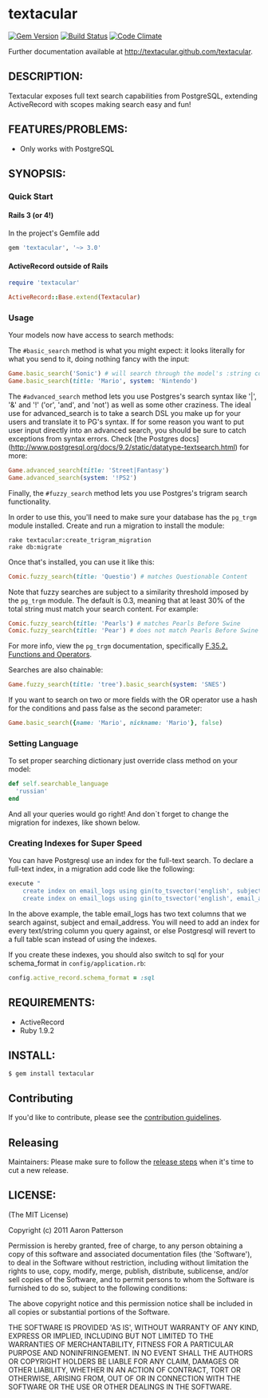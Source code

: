 # textacular
[![Gem Version](http://img.shields.io/gem/v/textacular.svg)][rubygems]
[![Build Status](https://img.shields.io/travis/textacular/textacular/master.svg)][travis]
[![Code Climate](https://img.shields.io/codeclimate/github/textacular/textacular.svg)][codeclimate]

[rubygems]: http://rubygems.org/gems/textacular
[travis]: https://travis-ci.org/textacular/textacular
[codeclimate]: https://codeclimate.com/github/textacular/textacular

Further documentation available at http://textacular.github.com/textacular.


## DESCRIPTION:

Textacular exposes full text search capabilities from PostgreSQL,
extending ActiveRecord with scopes making search easy and fun!


## FEATURES/PROBLEMS:

* Only works with PostgreSQL


## SYNOPSIS:

### Quick Start

#### Rails 3 (or 4!)

In the project's Gemfile add

```ruby
gem 'textacular', '~> 3.0'
```

#### ActiveRecord outside of Rails

```ruby
require 'textacular'

ActiveRecord::Base.extend(Textacular)
```


### Usage

Your models now have access to search methods:

The `#basic_search` method is what you might expect: it looks literally for what
you send to it, doing nothing fancy with the input:

```ruby
Game.basic_search('Sonic') # will search through the model's :string columns
Game.basic_search(title: 'Mario', system: 'Nintendo')
```

The `#advanced_search` method lets you use Postgres's search syntax like '|',
'&' and '!' ('or', 'and', and 'not') as well as some other craziness. The ideal
use for advanced_search is to take a search DSL you make up for your users and
translate it to PG's syntax. If for some reason you want to put user input
directly into an advanced search, you should be sure to catch exceptions from
syntax errors. Check [the Postgres docs]
(http://www.postgresql.org/docs/9.2/static/datatype-textsearch.html) for more:

```ruby
Game.advanced_search(title: 'Street|Fantasy')
Game.advanced_search(system: '!PS2')
```

Finally, the `#fuzzy_search` method lets you use Postgres's trigram search
functionality.

In order to use this, you'll need to make sure your database has the `pg_trgm`
module installed. Create and run a migration to install the module:

```
rake textacular:create_trigram_migration
rake db:migrate
```

Once that's installed, you can use it like this:

```ruby
Comic.fuzzy_search(title: 'Questio') # matches Questionable Content
```

Note that fuzzy searches are subject to a similarity threshold imposed by the `pg_trgm` module. The default is 0.3, meaning that at least 30% of the total string must match your search content. For example:

```ruby
Comic.fuzzy_search(title: 'Pearls') # matches Pearls Before Swine
Comic.fuzzy_search(title: 'Pear') # does not match Pearls Before Swine
```

For more info, view the `pg_trgm` documentation, specifically [F.35.2. Functions and Operators](http://www.postgresql.org/docs/9.1/static/pgtrgm.html).

Searches are also chainable:

```ruby
Game.fuzzy_search(title: 'tree').basic_search(system: 'SNES')
```

If you want to search on two or more fields with the OR operator use a hash for
the conditions and pass false as the second parameter:

```ruby
Game.basic_search({name: 'Mario', nickname: 'Mario'}, false)
```


### Setting Language

To set proper searching dictionary just override class method on your model:

```ruby
def self.searchable_language
  'russian'
end
```

And all your queries would go right! And don`t forget to change the migration for indexes, like shown below.


### Creating Indexes for Super Speed
You can have Postgresql use an index for the full-text search.  To declare a full-text index, in a
migration add code like the following:

```ruby
execute "
    create index on email_logs using gin(to_tsvector('english', subject));
    create index on email_logs using gin(to_tsvector('english', email_address));"
```

In the above example, the table email_logs has two text columns that we search against, subject and email_address.
You will need to add an index for every text/string column you query against, or else Postgresql will revert to a
full table scan instead of using the indexes.

If you create these indexes, you should also switch to sql for your schema_format in `config/application.rb`:

```ruby
config.active_record.schema_format = :sql
```


## REQUIREMENTS:

* ActiveRecord
* Ruby 1.9.2


## INSTALL:

```
$ gem install textacular
```

## Contributing

If you'd like to contribute, please see the [contribution guidelines](CONTRIBUTING.md).


## Releasing

Maintainers: Please make sure to follow the [release steps](RELEASING.md) when
it's time to cut a new release.


## LICENSE:

(The MIT License)

Copyright (c) 2011 Aaron Patterson

Permission is hereby granted, free of charge, to any person obtaining
a copy of this software and associated documentation files (the
'Software'), to deal in the Software without restriction, including
without limitation the rights to use, copy, modify, merge, publish,
distribute, sublicense, and/or sell copies of the Software, and to
permit persons to whom the Software is furnished to do so, subject to
the following conditions:

The above copyright notice and this permission notice shall be
included in all copies or substantial portions of the Software.

THE SOFTWARE IS PROVIDED 'AS IS', WITHOUT WARRANTY OF ANY KIND,
EXPRESS OR IMPLIED, INCLUDING BUT NOT LIMITED TO THE WARRANTIES OF
MERCHANTABILITY, FITNESS FOR A PARTICULAR PURPOSE AND NONINFRINGEMENT.
IN NO EVENT SHALL THE AUTHORS OR COPYRIGHT HOLDERS BE LIABLE FOR ANY
CLAIM, DAMAGES OR OTHER LIABILITY, WHETHER IN AN ACTION OF CONTRACT,
TORT OR OTHERWISE, ARISING FROM, OUT OF OR IN CONNECTION WITH THE
SOFTWARE OR THE USE OR OTHER DEALINGS IN THE SOFTWARE.
